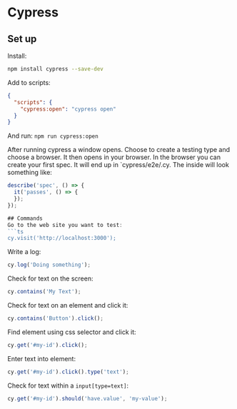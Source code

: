 # Cypress
## Set up
Install:
```sh
npm install cypress --save-dev
```

Add to scripts:
```json
{
  "scripts": {
    "cypress:open": "cypress open"
  }
}
```
And run: `npm run cypress:open`

After running cypress a window opens. Choose to create a testing type and choose a browser. It then opens in your browser. In the browser you can create your first spec. It will end up in `cypress/e2e/<spec-name>.cy. The inside will look something like:

```ts
describe('spec', () => {
  it('passes', () => {
  });
});

## Commands
Go to the web site you want to test:
```ts
cy.visit('http://localhost:3000');
```

Write a log:
```ts
cy.log('Doing something');
```

Check for text on the screen:
```ts
cy.contains('My Text');
```

Check for text on an element and click it:
```ts
cy.contains('Button').click();
```

Find element using css selector and click it:
```ts
cy.get('#my-id').click();
```

Enter text into element:
```ts
cy.get('#my-id').click().type('text');
```

Check for text within a `input[type=text]`:
```ts
cy.get('#my-id').should('have.value', 'my-value');
```
